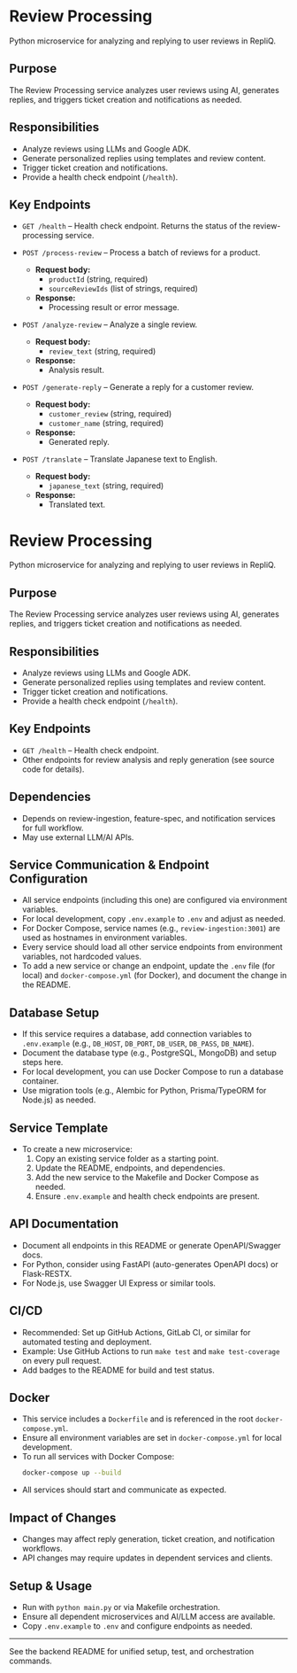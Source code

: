# Review Processing

Python microservice for analyzing and replying to user reviews in RepliQ.

## Purpose
The Review Processing service analyzes user reviews using AI, generates replies, and triggers ticket creation and notifications as needed.

## Responsibilities
- Analyze reviews using LLMs and Google ADK.
- Generate personalized replies using templates and review content.
- Trigger ticket creation and notifications.
- Provide a health check endpoint (`/health`).

## Key Endpoints
- `GET /health` – Health check endpoint. Returns the status of the review-processing service.

- `POST /process-review` – Process a batch of reviews for a product.
  - **Request body:**
    - `productId` (string, required)
    - `sourceReviewIds` (list of strings, required)
  - **Response:**
    - Processing result or error message.

- `POST /analyze-review` – Analyze a single review.
  - **Request body:**
    - `review_text` (string, required)
  - **Response:**
    - Analysis result.

- `POST /generate-reply` – Generate a reply for a customer review.
  - **Request body:**
    - `customer_review` (string, required)
    - `customer_name` (string, required)
  - **Response:**
    - Generated reply.

- `POST /translate` – Translate Japanese text to English.
  - **Request body:**
    - `japanese_text` (string, required)
  - **Response:**
    - Translated text.
# Review Processing

Python microservice for analyzing and replying to user reviews in RepliQ.

## Purpose
The Review Processing service analyzes user reviews using AI, generates replies, and triggers ticket creation and notifications as needed.

## Responsibilities
- Analyze reviews using LLMs and Google ADK.
- Generate personalized replies using templates and review content.
- Trigger ticket creation and notifications.
- Provide a health check endpoint (`/health`).

## Key Endpoints
- `GET /health` – Health check endpoint.
- Other endpoints for review analysis and reply generation (see source code for details).

## Dependencies
- Depends on review-ingestion, feature-spec, and notification services for full workflow.
- May use external LLM/AI APIs.

## Service Communication & Endpoint Configuration
- All service endpoints (including this one) are configured via environment variables.
- For local development, copy `.env.example` to `.env` and adjust as needed.
- For Docker Compose, service names (e.g., `review-ingestion:3001`) are used as hostnames in environment variables.
- Every service should load all other service endpoints from environment variables, not hardcoded values.
- To add a new service or change an endpoint, update the `.env` file (for local) and `docker-compose.yml` (for Docker), and document the change in the README.

## Database Setup
- If this service requires a database, add connection variables to `.env.example` (e.g., `DB_HOST`, `DB_PORT`, `DB_USER`, `DB_PASS`, `DB_NAME`).
- Document the database type (e.g., PostgreSQL, MongoDB) and setup steps here.
- For local development, you can use Docker Compose to run a database container.
- Use migration tools (e.g., Alembic for Python, Prisma/TypeORM for Node.js) as needed.

## Service Template
- To create a new microservice:
  1. Copy an existing service folder as a starting point.
  2. Update the README, endpoints, and dependencies.
  3. Add the new service to the Makefile and Docker Compose as needed.
  4. Ensure `.env.example` and health check endpoints are present.

## API Documentation
- Document all endpoints in this README or generate OpenAPI/Swagger docs.
- For Python, consider using FastAPI (auto-generates OpenAPI docs) or Flask-RESTX.
- For Node.js, use Swagger UI Express or similar tools.

## CI/CD
- Recommended: Set up GitHub Actions, GitLab CI, or similar for automated testing and deployment.
- Example: Use GitHub Actions to run `make test` and `make test-coverage` on every pull request.
- Add badges to the README for build and test status.

## Docker
- This service includes a `Dockerfile` and is referenced in the root `docker-compose.yml`.
- Ensure all environment variables are set in `docker-compose.yml` for local development.
- To run all services with Docker Compose:
  ```sh
  docker-compose up --build
  ```
- All services should start and communicate as expected.

## Impact of Changes
- Changes may affect reply generation, ticket creation, and notification workflows.
- API changes may require updates in dependent services and clients.

## Setup & Usage
- Run with `python main.py` or via Makefile orchestration.
- Ensure all dependent microservices and AI/LLM access are available.
- Copy `.env.example` to `.env` and configure endpoints as needed.

---

See the backend README for unified setup, test, and orchestration commands.
